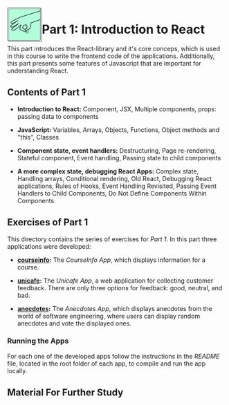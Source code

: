 <h1>
<img src="https://raw.githubusercontent.com/katerina-tziala/fullstackopen2019/master/documentation_images/part1_logo.png" alt="part logo" width="80" height="80" align="left" >
<br/>Part 1: Introduction to React<br/>
</h1>

This part introduces the React-library and it's core conceps, which is used in this course to write the frontend code of the applications. Additionally, this part presents some features of Javascript that are important for understanding React.

<h2>Contents of Part 1</h2>

* **Introduction to React:** Component, JSX, Multiple components, props: passing data to components

* **JavaScript:** Variables, Arrays, Objects, Functions, Object methods and "this", Classes

* **Component state, event handlers:** Destructuring, Page re-rendering, Stateful component, Event handling, Passing state to child components

* **A more complex state, debugging React Apps:** Complex state, Handling arrays, Conditional rendering, Old React, Debugging React applications, Rules of Hooks, Event Handling Revisited, Passing Event Handlers to Child Components, Do Not Define Components Within Components

<h2>Exercises of Part 1</h2>

This directory contains the series of exercises for *Part 1*. In this part three applications were developed:

* [**courseinfo**](https://github.com/katerina-tziala/fullstackopen2019/tree/master/part1/courseinfo)**:** The *CourseInfo App*, which displays information for a course.

* [**unicafe**](https://github.com/katerina-tziala/fullstackopen2019/tree/master/part1/unicafe)**:** The *Unicafe App*, a web application for collecting customer feedback. There are only three options for feedback: good, neutral, and bad.

* [**anecdotes**](https://github.com/katerina-tziala/fullstackopen2019/tree/master/part1/anecdotes)**:** The *Anecdotes App*, which displays anecdotes from the world of software engineering, where users can display random anecdotes and vote the displayed ones. 

<h3>Running the Apps</h3>

For each one of the developed apps follow the instructions in the *README* file, located in the root folder of each app, to compile and run the app locally.

<h2>Material For Further Study</h2>
